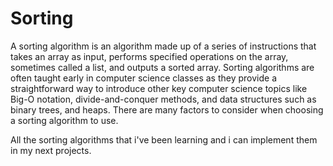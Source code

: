 # Sorting
A sorting algorithm is an algorithm made up of a series of instructions that takes an array as input, performs specified operations on the array, sometimes called a list, and outputs a sorted array. Sorting algorithms are often taught early in computer science classes as they provide a straightforward way to introduce other key computer science topics like Big-O notation, divide-and-conquer methods, and data structures such as binary trees, and heaps. There are many factors to consider when choosing a sorting algorithm to use.


All the sorting algorithms that i've been learning and i can implement them in my next projects.
